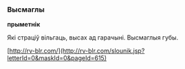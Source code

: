 ### Высмаглы
**прыметнік**

Які страціў вільгаць, высах ад гарачыні. Высмаглыя губы.

<a rel="author">[http://rv-blr.com/](http://rv-blr.com/slounik.jsp?letterId=0&maskId=0&pageId=615)</a>
